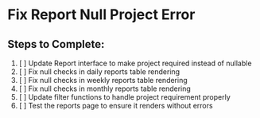 # Fix Report Null Project Error

## Steps to Complete:

1. [ ] Update Report interface to make project required instead of nullable
2. [ ] Fix null checks in daily reports table rendering
3. [ ] Fix null checks in weekly reports table rendering
4. [ ] Fix null checks in monthly reports table rendering
5. [ ] Update filter functions to handle project requirement properly
6. [ ] Test the reports page to ensure it renders without errors
